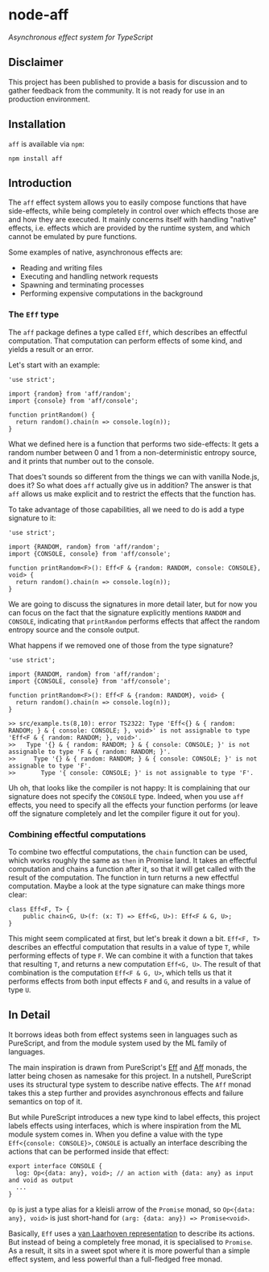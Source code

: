# node-aff

_Asynchronous effect system for TypeScript_

## Disclaimer

This project has been published to provide a basis for discussion and to gather
feedback from the community. It is not ready for use in an production environment.

## Installation

`aff` is available via `npm`:

    npm install aff

## Introduction

The `aff` effect system allows you to easily compose functions that have side-effects, while being completely in control over which effects those are and how they are executed. It mainly concerns itself with handling "native" effects, i.e. effects which are provided by the runtime system, and which cannot be emulated by pure functions.

Some examples of native, asynchronous effects are:

- Reading and writing files
- Executing and handling network requests
- Spawning and terminating processes
- Performing expensive computations in the background

### The `Eff` type

The `aff` package defines a type called `Eff`, which describes an effectful computation. That computation can perform effects of some kind, and yields a result or an error.

Let's start with an example:

```
'use strict';

import {random} from 'aff/random';
import {console} from 'aff/console';

function printRandom() {
  return random().chain(n => console.log(n));
}
```

What we defined here is a function that performs two side-effects: It gets a random number between 0 and 1 from a non-deterministic entropy source, and it prints that number out to the console.

That does't sounds so different from the things we can with vanilla Node.js, does it? So what does `aff` actually give us in addition? The answer is that `aff` allows us make explicit and to restrict the effects that the function has.

To take advantage of those capabilities, all we need to do is add a type signature to it:

```
'use strict';

import {RANDOM, random} from 'aff/random';
import {CONSOLE, console} from 'aff/console';

function printRandom<F>(): Eff<F & {random: RANDOM, console: CONSOLE}, void> {
  return random().chain(n => console.log(n));
}
```

We are going to discuss the signatures in more detail later, but for now you can focus on the fact that the signature explicitly mentions `RANDOM` and `CONSOLE`, indicating that `printRandom` performs effects that affect the random entropy source and the console output. 

What happens if we removed one of those from the type signature?

```
'use strict';

import {RANDOM, random} from 'aff/random';
import {CONSOLE, console} from 'aff/console';

function printRandom<F>(): Eff<F & {random: RANDOM}, void> {
  return random().chain(n => console.log(n));
}
```

```
>> src/example.ts(8,10): error TS2322: Type 'Eff<{} & { random: RANDOM; } & { console: CONSOLE; }, void>' is not assignable to type 'Eff<F & { random: RANDOM; }, void>'.
>>   Type '{} & { random: RANDOM; } & { console: CONSOLE; }' is not assignable to type 'F & { random: RANDOM; }'.
>>     Type '{} & { random: RANDOM; } & { console: CONSOLE; }' is not assignable to type 'F'.
>>       Type '{ console: CONSOLE; }' is not assignable to type 'F'.
```

Uh oh, that looks like the compiler is not happy: It is complaining that our signature does not specify the `CONSOLE` type. Indeed, when you use `aff` effects, you need to specify all the effects your function performs (or leave off the signature completely and let the compiler figure it out for you).

### Combining effectful computations

To combine two effectful computations, the `chain` function can be used, which works roughly the same as `then` in Promise land. It takes an effectful computation and chains a function after it, so that it will get called with the result of the computation. The function in turn returns a new effectful computation. Maybe a look at the type signature can make things more clear:

```
class Eff<F, T> {
    public chain<G, U>(f: (x: T) => Eff<G, U>): Eff<F & G, U>;
}
```

This might seem complicated at first, but let's break it down a bit. `Eff<F, T>` describes an effectful computation that results in a value of type `T`, while performing effects of type `F`. We can combine it with a function that takes that resulting `T`, and returns a new computation `Eff<G, U>`. The result of that combination is the computation `Eff<F & G, U>`, which tells us that it performs effects from both input effects `F` and `G`, and results in a value of type `U`.


## In Detail

It borrows ideas both from effect systems seen in languages such as PureScript, and from the module system used by the ML family of languages.

The main inspiration is drawn from PureScript's [Eff](http://www.purescript.org/learn/eff/) and [Aff](https://github.com/slamdata/purescript-aff) monads, the latter being chosen as namesake for this project. In a nutshell, PureScript uses its structural type system to describe native effects. The `Aff` monad takes this a step further and provides asynchronous effects and failure semantics on top of it.

But while PureScript introduces a new type kind to label effects, this project labels effects using interfaces, which is where inspiration from the ML module system comes in. When you define a value with the type `Eff<{console: CONSOLE}>`, `CONSOLE` is actually an interface describing the actions that can be performed inside that effect:

```
export interface CONSOLE {
  log: Op<{data: any}, void>; // an action with {data: any} as input and void as output
  ...
}
```

`Op` is just a type alias for a kleisli arrow of the `Promise` monad, so `Op<{data: any}, void>` is just short-hand for `(arg: {data: any}) => Promise<void>`.

Basically, `Eff` uses a [van Laarhoven representation](http://r6.ca/blog/20140210T181244Z.html) to describe its actions. But instead of being a completely free monad, it is specialised to `Promise`. As a result, it sits in a sweet spot where it is more powerful than a simple effect system, and less powerful than a full-fledged free monad.
